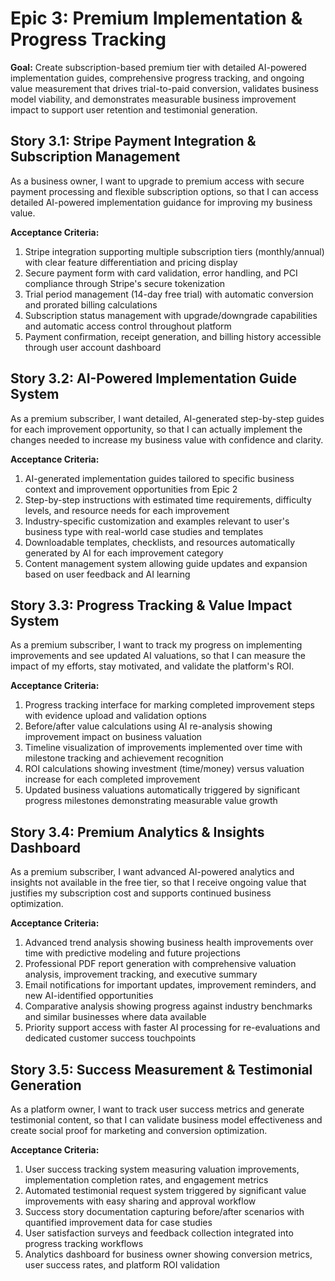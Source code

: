 # Epic 3: Premium Implementation & Progress Tracking

**Goal:** Create subscription-based premium tier with detailed AI-powered implementation guides, comprehensive progress tracking, and ongoing value measurement that drives trial-to-paid conversion, validates business model viability, and demonstrates measurable business improvement impact to support user retention and testimonial generation.

## Story 3.1: Stripe Payment Integration & Subscription Management
As a business owner,
I want to upgrade to premium access with secure payment processing and flexible subscription options,
so that I can access detailed AI-powered implementation guidance for improving my business value.

**Acceptance Criteria:**
1. Stripe integration supporting multiple subscription tiers (monthly/annual) with clear feature differentiation and pricing display
2. Secure payment form with card validation, error handling, and PCI compliance through Stripe's secure tokenization
3. Trial period management (14-day free trial) with automatic conversion and prorated billing calculations
4. Subscription status management with upgrade/downgrade capabilities and automatic access control throughout platform
5. Payment confirmation, receipt generation, and billing history accessible through user account dashboard

## Story 3.2: AI-Powered Implementation Guide System
As a premium subscriber,
I want detailed, AI-generated step-by-step guides for each improvement opportunity,
so that I can actually implement the changes needed to increase my business value with confidence and clarity.

**Acceptance Criteria:**
1. AI-generated implementation guides tailored to specific business context and improvement opportunities from Epic 2
2. Step-by-step instructions with estimated time requirements, difficulty levels, and resource needs for each improvement
3. Industry-specific customization and examples relevant to user's business type with real-world case studies and templates
4. Downloadable templates, checklists, and resources automatically generated by AI for each improvement category
5. Content management system allowing guide updates and expansion based on user feedback and AI learning

## Story 3.3: Progress Tracking & Value Impact System
As a premium subscriber,
I want to track my progress on implementing improvements and see updated AI valuations,
so that I can measure the impact of my efforts, stay motivated, and validate the platform's ROI.

**Acceptance Criteria:**
1. Progress tracking interface for marking completed improvement steps with evidence upload and validation options
2. Before/after value calculations using AI re-analysis showing improvement impact on business valuation
3. Timeline visualization of improvements implemented over time with milestone tracking and achievement recognition
4. ROI calculations showing investment (time/money) versus valuation increase for each completed improvement
5. Updated business valuations automatically triggered by significant progress milestones demonstrating measurable value growth

## Story 3.4: Premium Analytics & Insights Dashboard
As a premium subscriber,
I want advanced AI-powered analytics and insights not available in the free tier,
so that I receive ongoing value that justifies my subscription cost and supports continued business optimization.

**Acceptance Criteria:**
1. Advanced trend analysis showing business health improvements over time with predictive modeling and future projections
2. Professional PDF report generation with comprehensive valuation analysis, improvement tracking, and executive summary
3. Email notifications for important updates, improvement reminders, and new AI-identified opportunities
4. Comparative analysis showing progress against industry benchmarks and similar businesses where data available
5. Priority support access with faster AI processing for re-evaluations and dedicated customer success touchpoints

## Story 3.5: Success Measurement & Testimonial Generation
As a platform owner,
I want to track user success metrics and generate testimonial content,
so that I can validate business model effectiveness and create social proof for marketing and conversion optimization.

**Acceptance Criteria:**
1. User success tracking system measuring valuation improvements, implementation completion rates, and engagement metrics
2. Automated testimonial request system triggered by significant value improvements with easy sharing and approval workflow
3. Success story documentation capturing before/after scenarios with quantified improvement data for case studies
4. User satisfaction surveys and feedback collection integrated into progress tracking workflows
5. Analytics dashboard for business owner showing conversion metrics, user success rates, and platform ROI validation
